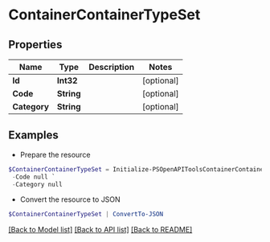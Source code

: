 # ContainerContainerTypeSet
## Properties

Name | Type | Description | Notes
------------ | ------------- | ------------- | -------------
**Id** | **Int32** |  | [optional] 
**Code** | **String** |  | [optional] 
**Category** | **String** |  | [optional] 

## Examples

- Prepare the resource
```powershell
$ContainerContainerTypeSet = Initialize-PSOpenAPIToolsContainerContainerTypeSet  -Id null `
 -Code null `
 -Category null
```

- Convert the resource to JSON
```powershell
$ContainerContainerTypeSet | ConvertTo-JSON
```

[[Back to Model list]](../README.md#documentation-for-models) [[Back to API list]](../README.md#documentation-for-api-endpoints) [[Back to README]](../README.md)

